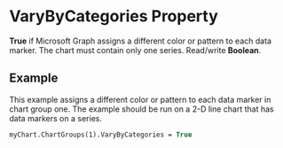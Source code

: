 
# VaryByCategories Property

 **True** if Microsoft Graph assigns a different color or pattern to each data marker. The chart must contain only one series. Read/write **Boolean**.


## Example

This example assigns a different color or pattern to each data marker in chart group one. The example should be run on a 2-D line chart that has data markers on a series.


```vb
myChart.ChartGroups(1).VaryByCategories = True
```

